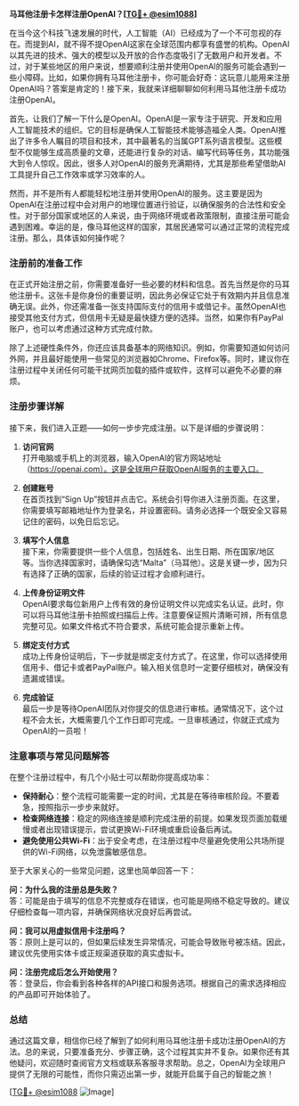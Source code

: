 **马耳他注册卡怎样注册OpenAI？[[TG💪+ @esim1088](https://t.me/s/esim1088)]**

在当今这个科技飞速发展的时代，人工智能（AI）已经成为了一个不可忽视的存在。而提到AI，就不得不提OpenAI这家在全球范围内都享有盛誉的机构。OpenAI以其先进的技术、强大的模型以及开放的合作态度吸引了无数用户和开发者。不过，对于某些地区的用户来说，想要顺利注册并使用OpenAI的服务可能会遇到一些小障碍。比如，如果你拥有马耳他注册卡，你可能会好奇：这玩意儿能用来注册OpenAI吗？答案是肯定的！接下来，我就来详细聊聊如何利用马耳他注册卡成功注册OpenAI。

首先，让我们了解一下什么是OpenAI。OpenAI是一家专注于研究、开发和应用人工智能技术的组织。它的目标是确保人工智能技术能够造福全人类。OpenAI推出了许多令人瞩目的项目和技术，其中最著名的当属GPT系列语言模型。这些模型不仅能够生成高质量的文章，还能进行复杂的对话、编写代码等任务，其功能强大到令人惊叹。因此，很多人对OpenAI的服务充满期待，尤其是那些希望借助AI工具提升自己工作效率或学习效率的人。

然而，并不是所有人都能轻松地注册并使用OpenAI的服务。这主要是因为OpenAI在注册过程中会对用户的地理位置进行验证，以确保服务的合法性和安全性。对于部分国家或地区的人来说，由于网络环境或者政策限制，直接注册可能会遇到困难。幸运的是，像马耳他这样的国家，其居民通常可以通过正常的流程完成注册。那么，具体该如何操作呢？

### 注册前的准备工作

在正式开始注册之前，你需要准备好一些必要的材料和信息。首先当然是你的马耳他注册卡。这张卡是你身份的重要证明，因此务必保证它处于有效期内并且信息准确无误。此外，你还需准备一张支持国际支付的信用卡或借记卡。虽然OpenAI也接受其他支付方式，但信用卡无疑是最快捷方便的选择。当然，如果你有PayPal账户，也可以考虑通过这种方式完成付款。

除了上述硬性条件外，你还应该具备基本的网络知识。例如，你需要知道如何访问外网，并且最好能使用一些常见的浏览器如Chrome、Firefox等。同时，建议你在注册过程中关闭任何可能干扰网页加载的插件或软件，这样可以避免不必要的麻烦。

### 注册步骤详解

接下来，我们进入正题——如何一步步完成注册。以下是详细的步骤说明：

1. **访问官网**  
   打开电脑或手机上的浏览器，输入OpenAI的官方网站地址（https://openai.com）。这是全球用户获取OpenAI服务的主要入口。

2. **创建账号**  
   在首页找到“Sign Up”按钮并点击它。系统会引导你进入注册页面。在这里，你需要填写邮箱地址作为登录名，并设置密码。请务必选择一个既安全又容易记住的密码，以免日后忘记。

3. **填写个人信息**  
   接下来，你需要提供一些个人信息，包括姓名、出生日期、所在国家/地区等。当你选择国家时，请确保勾选“Malta”（马耳他）。这是关键一步，因为只有选择了正确的国家，后续的验证过程才会顺利进行。

4. **上传身份证明文件**  
   OpenAI要求每位新用户上传有效的身份证明文件以完成实名认证。此时，你可以将马耳他注册卡拍照或扫描后上传。注意要保证照片清晰可辨，所有信息完整可见。如果文件格式不符合要求，系统可能会提示重新上传。

5. **绑定支付方式**  
   成功上传身份证明后，下一步就是绑定支付方式了。在这里，你可以选择使用信用卡、借记卡或者PayPal账户。输入相关信息时一定要仔细核对，确保没有遗漏或错误。

6. **完成验证**  
   最后一步是等待OpenAI团队对你提交的信息进行审核。通常情况下，这个过程不会太长，大概需要几个工作日即可完成。一旦审核通过，你就正式成为OpenAI的一员啦！

### 注意事项与常见问题解答

在整个注册过程中，有几个小贴士可以帮助你提高成功率：

- **保持耐心**：整个流程可能需要一定的时间，尤其是在等待审核阶段。不要着急，按照指示一步步来就好。
- **检查网络连接**：稳定的网络连接是顺利完成注册的前提。如果发现页面加载缓慢或者出现错误提示，尝试更换Wi-Fi环境或重启设备后再试。
- **避免使用公共Wi-Fi**：出于安全考虑，在注册过程中尽量避免使用公共场所提供的Wi-Fi网络，以免泄露敏感信息。

至于大家关心的一些常见问题，这里也简单回答一下：

**问：为什么我的注册总是失败？**  
答：可能是由于填写的信息不完整或存在错误，也可能是网络不稳定导致的。建议仔细检查每一项内容，并确保网络状况良好后再尝试。

**问：我可以用虚拟信用卡注册吗？**  
答：原则上是可以的，但如果后续发生异常情况，可能会导致账号被冻结。因此，建议优先使用实体卡或正规渠道获取的真实虚拟卡。

**问：注册完成后怎么开始使用？**  
答：登录后，你会看到各种各样的API接口和服务选项。根据自己的需求选择相应的产品即可开始体验了。

### 总结

通过这篇文章，相信你已经了解到了如何利用马耳他注册卡成功注册OpenAI的方法。总的来说，只要准备充分、步骤正确，这个过程其实并不复杂。如果你还有其他疑问，欢迎随时查阅官方文档或联系客服寻求帮助。总之，OpenAI为全球用户提供了无限的可能性，而你只需迈出第一步，就能开启属于自己的智能之旅！

[[TG💪+ @esim1088](https://t.me/s/esim1088) ![Image](https://i.postimg.cc/4NQfJmqS/Snipaste-2025-05-13-00-14-12.png)]